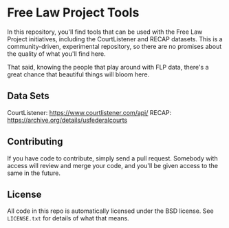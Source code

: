 Free Law Project Tools
======================
In this repository, you'll find tools that can be used with the Free Law Project initiatives, including the CourtListener and RECAP datasets. This is a community-driven, experimental repository, so there are no promises about the quality of what you'll find here. 

That said, knowing the people that play around with FLP data, there's a great chance that beautiful things will bloom here.

Data Sets
---------
CourtListener: https://www.courtlistener.com/api/
RECAP: https://archive.org/details/usfederalcourts

Contributing
------------
If you have code to contribute, simply send a pull request. Somebody with access will review and merge your code, and you'll be given access to the same in the future.

License
-------
All code in this repo is automatically licensed under the BSD license. See `LICENSE.txt` for details of what that means.

